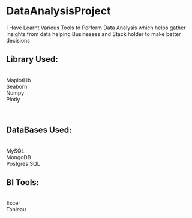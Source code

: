 # DataAnalysisProject
I Have Learnt Various Tools to Perform Data Analysis which helps gather insights from data helping Businesses and Stack holder to make better decisions
<br><h2>Library Used:</h2>
<br>MaplotLib
<br>Seaborn
<br>Numpy
<br>Plotly

<br><h2>DataBases Used:</h2>
<br>MySQL
<br>MongoDB
<br>Postgres SQL
<br><h2>BI Tools:</h2>
<br>Excel
<br>Tableau

